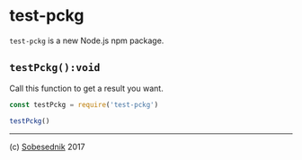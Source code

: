 # test-pckg

`test-pckg` is a new Node.js npm package.

## `testPckg():void`

Call this function to get a result you want.

```js
const testPckg = require('test-pckg')

testPckg()
```

---

(c) [Sobesednik][1] 2017

[1]: https://sobes.io
